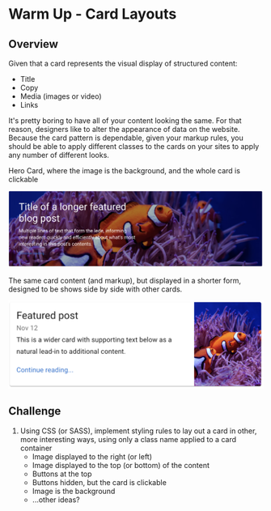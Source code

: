 # Warm Up - Card Layouts

## Overview

Given that a card represents the visual display of structured content:

- Title
- Copy
- Media (images or video)
- Links

It's pretty boring to have all of your content looking the same. For that reason, designers like to alter the appearance of data on the website. Because the card pattern is dependable, given your markup rules, you should be able to apply different classes to the cards on your sites to apply any number of different looks.

Hero Card, where the image is the background, and the whole card is clickable

![HERO](hero.png)

The same card content (and markup), but displayed in a shorter form, designed to be shows side by side with other cards.

![CARD](image-right.png)

## Challenge

1. Using CSS (or SASS), implement styling rules to lay out a card in other, more interesting ways, using only a class name applied to a card container
   - Image displayed to the right (or left)
   - Image displayed to the top (or bottom) of the content
   - Buttons at the top
   - Buttons hidden, but the card is clickable
   - Image is the background
   - ...other ideas?
